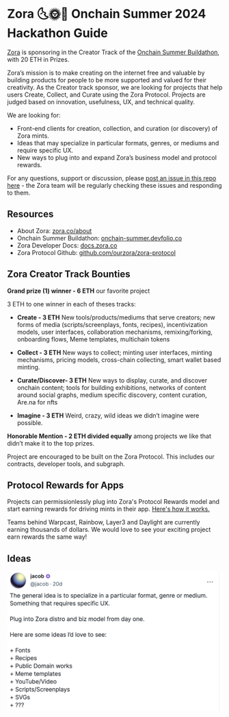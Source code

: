 # Zora 🌜🌞🌛 Onchain Summer 2024 Hackathon Guide

[Zora](https://zora.co) is sponsoring in the Creator Track of the [Onchain Summer Buildathon](https://onchain-summer.devfolio.co/overview), with 20 ETH in Prizes.

Zora’s mission is to make creating on the internet free and valuable by building products for people to be more supported and valued for their creativity. As the Creator track sponsor, we are looking for projects that help users Create, Collect, and Curate using the Zora Protocol. Projects are judged based on innovation, usefulness, UX, and technical quality.

We are looking for:

- Front-end clients for creation, collection, and curation (or discovery) of Zora mints.
- Ideas that may specialize in particular formats, genres, or mediums and require specific UX.
- New ways to plug into and expand Zora’s business model and protocol rewards.

For any questions, support or discussion, please [post an issue in this repo here](https://github.com/ourzora/zora-ocs-hackathon-24/issues) - the Zora team will be regularly checking these issues and responding to them.

## Resources

- About Zora: [zora.co/about](https://zora.co/about)
- Onchain Summer Buildathon: [onchain-summer.devfolio.co](https://onchain-summer.devfolio.co/)
- Zora Developer Docs: [docs.zora.co](https://docs.zora.co/)
- Zora Protocol Github: [github.com/ourzora/zora-protocol](https://github.com/ourzora/zora-protocol)


## Zora Creator Track Bounties

**Grand prize (1) winner - 6 ETH** our favorite project

3 ETH to one winner in each of theses tracks:

- **Create - 3 ETH** New tools/products/mediums that serve creators; new forms of media (scripts/screenplays, fonts, recipes), incentivization models, user interfaces, collaboration mechanisms, remixing/forking, onboarding flows, Meme templates, multichain tokens
- **Collect - 3 ETH** New ways to collect; minting user interfaces, minting mechanisms, pricing models, cross-chain collecting, smart wallet based minting.
- **Curate/Discover- 3 ETH** New ways to display, curate, and discover onchain content; tools for building exhibitions, networks of content around social graphs, medium specific discovery, content curation, Are.na for nfts

- **Imagine - 3 ETH** Weird, crazy, wild ideas we didn’t imagine were possible.

**Honorable Mention - 2 ETH divided equally** among projects we like that didn’t make it to the top prizes.

Project are encouraged to be built on the Zora Protocol. This includes our contracts, developer tools, and subgraph.

## Protocol Rewards for Apps
Projects can permissionlessly plug into Zora's Protocol Rewards model and start earning rewards for driving mints in their app. [Here's how it works.](https://docs.zora.co/docs/smart-contracts/creator-tools/rewards#create-referral-reward)

Teams behind Warpcast, Rainbow, Layer3 and Daylight are currently earning thousands of dollars. We would love to see your exciting project earn rewards the same way!

## Ideas

![Inspiration](./jacobCast.png)
